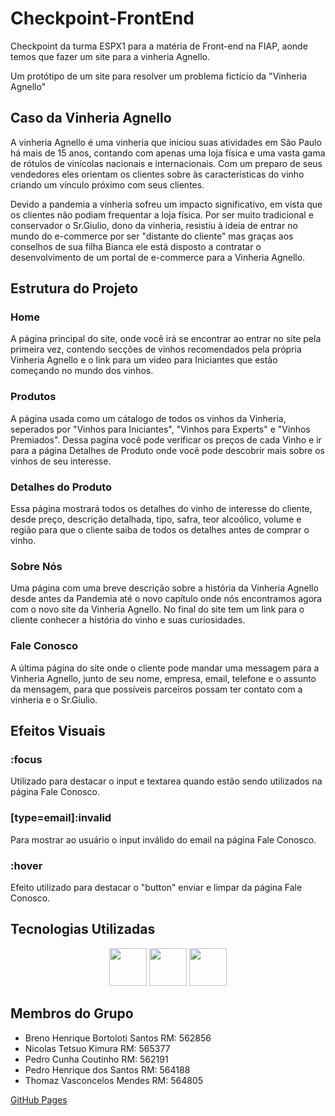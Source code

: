 # Checkpoint-FrontEnd
Checkpoint da turma ESPX1 para a matéria de Front-end na FIAP, aonde temos que fazer um site para a vinheria Agnello.

Um protótipo de um site para resolver um problema fictício da "Vinheria Agnello"

## Caso da Vinheria Agnello
A vinheria Agnello é uma vinheria que iniciou suas atividades em São Paulo há mais de 15 anos, contando com apenas uma loja física e uma vasta gama de rótulos de vinícolas nacionais e internacionais. Com um preparo de seus vendedores eles orientam os clientes sobre às características do vinho criando um vínculo próximo com seus clientes.

Devido a pandemia a vinheria sofreu um impacto significativo, em vista que os clientes não podiam frequentar a loja física. Por ser muito tradicional e conservador o Sr.Giulio, dono da vinheria, resistiu à ideia de entrar no mundo do e-commerce por ser "distante do cliente" mas graças aos conselhos de sua filha Bianca ele está disposto a contratar o desenvolvimento de um portal de e-commerce para a Vinheria Agnello.

## Estrutura do Projeto 
### Home
A página principal do site, onde você irá se encontrar ao entrar no site pela primeira vez, contendo secções de vinhos recomendados pela própria Vinheria Agnello e o link para um video para Iniciantes que estão começando no mundo dos vinhos.

### Produtos
A página usada como um cátalogo de todos os vinhos da Vinheria, seperados por "Vinhos para Iniciantes", "Vinhos para Experts" e "Vinhos Premiados". Dessa pagína você pode verificar os preços de cada Vinho e ir para a página Detalhes de Produto onde você pode descobrir mais sobre os vinhos de seu interesse.

### Detalhes do Produto
Essa página mostrará todos os detalhes do vinho de interesse do cliente, desde preço, descrição detalhada, tipo, safra, teor alcoólico, volume e região para que o cliente saiba de todos os detalhes antes de comprar o vinho.

### Sobre Nós
Uma página com uma breve descrição sobre a história da Vinheria Agnello desde antes da Pandemia até o novo capítulo onde nós encontramos agora com o novo site da Vinheria Agnello. No final do site tem um link para o cliente conhecer a história do vinho e suas curiosidades.


### Fale Conosco
A última página do site onde o cliente pode mandar uma messagem para a Vinheria Agnello, junto de seu nome, empresa, email, telefone e o assunto da mensagem, para que possíveis parceiros possam ter contato com a vinheria e o Sr.Giulio.

## Efeitos Visuais

### :focus
Utilizado para destacar o input e textarea quando estão sendo utilizados na página Fale Conosco.

### [type=email]:invalid
Para mostrar ao usuário o input inválido do email na página Fale Conosco.

### :hover
Efeito utilizado para destacar o "button" enviar e limpar da página Fale Conosco.


## Tecnologias Utilizadas
<div align="center">
  <img src="https://cdn.jsdelivr.net/gh/devicons/devicon@latest/icons/html5/html5-plain-wordmark.svg" width="60" />
  <img src="https://cdn.jsdelivr.net/gh/devicons/devicon@latest/icons/css3/css3-plain-wordmark.svg" width="60" />
  <img src="https://cdn.jsdelivr.net/gh/devicons/devicon@latest/icons/vscode/vscode-original.svg" width="60"/>
</div>

## Membros do Grupo
- Breno Henrique Bortoloti Santos RM: 562856
- Nicolas Tetsuo Kimura RM: 565377
- Pedro Cunha Coutinho RM: 562191
- Pedro Henrique dos Santos RM: 564188
- Thomaz Vasconcelos Mendes RM: 564805

<a href="https://th0mzzz.github.io/Checkpoint-01-FrontEnd/"> GitHub Pages </a>
